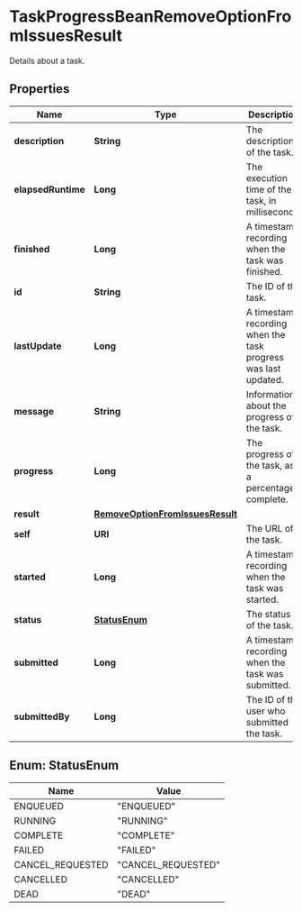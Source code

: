 

# TaskProgressBeanRemoveOptionFromIssuesResult

Details about a task.

## Properties

| Name | Type | Description | Notes |
|------------ | ------------- | ------------- | -------------|
|**description** | **String** | The description of the task. |  [optional] |
|**elapsedRuntime** | **Long** | The execution time of the task, in milliseconds. |  |
|**finished** | **Long** | A timestamp recording when the task was finished. |  [optional] |
|**id** | **String** | The ID of the task. |  |
|**lastUpdate** | **Long** | A timestamp recording when the task progress was last updated. |  |
|**message** | **String** | Information about the progress of the task. |  [optional] |
|**progress** | **Long** | The progress of the task, as a percentage complete. |  |
|**result** | [**RemoveOptionFromIssuesResult**](RemoveOptionFromIssuesResult.md) |  |  [optional] |
|**self** | **URI** | The URL of the task. |  |
|**started** | **Long** | A timestamp recording when the task was started. |  [optional] |
|**status** | [**StatusEnum**](#StatusEnum) | The status of the task. |  |
|**submitted** | **Long** | A timestamp recording when the task was submitted. |  |
|**submittedBy** | **Long** | The ID of the user who submitted the task. |  |



## Enum: StatusEnum

| Name | Value |
|---- | -----|
| ENQUEUED | &quot;ENQUEUED&quot; |
| RUNNING | &quot;RUNNING&quot; |
| COMPLETE | &quot;COMPLETE&quot; |
| FAILED | &quot;FAILED&quot; |
| CANCEL_REQUESTED | &quot;CANCEL_REQUESTED&quot; |
| CANCELLED | &quot;CANCELLED&quot; |
| DEAD | &quot;DEAD&quot; |



